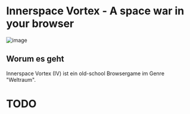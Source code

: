 # Innerspace Vortex - A space war in your browser

![image](https://github.com/MHasenmaier/Innerspace-Vortex/assets/25233028/e2f7c922-7bfa-4a24-b7ca-f64bf8ce5804)

## Worum es geht

Innerspace Vortex (IV) ist ein old-school Browsergame im Genre "Weltraum".  


# TODO 